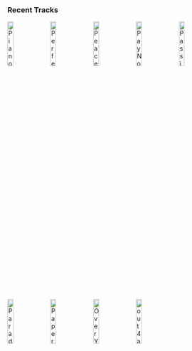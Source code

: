 ### Recent Tracks
[<img src='https://lastfm.freetls.fastly.net/i/u/300x300/54b37d139a3e4656817f66e794492302.png' width='16%' height='16%' alt='Piano Man'>](https://www.last.fm/music/billy%2bjoel/_/piano%2bman)&nbsp;&nbsp;&nbsp;&nbsp;[<img src='https://lastfm.freetls.fastly.net/i/u/300x300/3061a718bafbccc70ac73c7dafec6a09.png' width='16%' height='16%' alt='Perfect Places'>](https://www.last.fm/music/lorde/_/perfect%2bplaces)&nbsp;&nbsp;&nbsp;&nbsp;[<img src='https://lastfm.freetls.fastly.net/i/u/300x300/c88c27c1882542ae880ac063af38d647.png' width='16%' height='16%' alt='Peace Of Mind'>](https://www.last.fm/music/boston/_/peace%2bof%2bmind)&nbsp;&nbsp;&nbsp;&nbsp;[<img src='https://lastfm.freetls.fastly.net/i/u/300x300/f91eb90bf3229a38451495d54630b9f3.png' width='16%' height='16%' alt='Pay No Mind (feat. Passion Pit)'>](https://www.last.fm/music/madeon/_/pay%2bno%2bmind%2b%2528feat.%2bpassion%2bpit%2529)&nbsp;&nbsp;&nbsp;&nbsp;[<img src='https://lastfm.freetls.fastly.net/i/u/300x300/9fd6ad8cc9ece42e1d4482ed295763fa.png' width='16%' height='16%' alt='Passion'>](https://www.last.fm/music/rac/_/passion)&nbsp;&nbsp;&nbsp;&nbsp;<br>[<img src='https://lastfm.freetls.fastly.net/i/u/300x300/0a460baca6ce9b0ff83b46930907b18d.png' width='16%' height='16%' alt='Paradise (feat. Dermot Kennedy)'>](https://www.last.fm/music/meduza/_/paradise%2b%2528feat.%2bdermot%2bkennedy%2529)&nbsp;&nbsp;&nbsp;&nbsp;[<img src='https://lastfm.freetls.fastly.net/i/u/300x300/3670e72a3b1fe219943aca2a58f81e6c.png' width='16%' height='16%' alt='Paper Cut'>](https://www.last.fm/music/sophie%2bsimmons/_/paper%2bcut)&nbsp;&nbsp;&nbsp;&nbsp;[<img src='https://lastfm.freetls.fastly.net/i/u/300x300/7e2eac5f16fcb80fac361b64a03acfe6.png' width='16%' height='16%' alt='Over You'>](https://www.last.fm/music/syn%2bcole/_/over%2byou)&nbsp;&nbsp;&nbsp;&nbsp;[<img src='https://lastfm.freetls.fastly.net/i/u/300x300/b3ebeaa3ad14e7da126b3e123aeb1f2a.png' width='16%' height='16%' alt='out 4 a breather'>](https://www.last.fm/music/dad%2bsports/_/out%2b4%2ba%2bbreather)&nbsp;&nbsp;&nbsp;&nbsp;